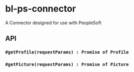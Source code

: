 # bl-ps-connector
A Connector designed for use with PeopleSoft

## API

### `#getProfile(requestParams) : Promise of Profile`

### `#getPicture(requestParams) : Promise of Picture`
